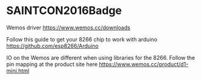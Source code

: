 # SAINTCON2016Badge

Wemos driver https://www.wemos.cc/downloads

Follow this guide to get your 8266 chip to work with arduino https://github.com/esp8266/Arduino

IO on the Wemos are different when using libraries for the 8266. Follow the pin mapping at the product site here https://www.wemos.cc/product/d1-mini.html
